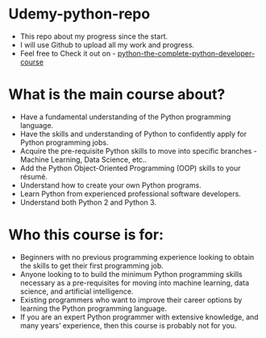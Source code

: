 # Udemy-python-repo
* This repo about my progress since the start.
* I will use Github to upload all my work and progress.
* Feel free to Check it out on - 
[python-the-complete-python-developer-course](https://www.udemy.com/course/python-the-complete-python-developer-course/)

# What is the main course about?

* Have a fundamental understanding of the Python programming language.
* Have the skills and understanding of Python to confidently apply for Python programming jobs.
* Acquire the pre-requisite Python skills to move into specific branches - Machine Learning, Data Science, etc..
* Add the Python Object-Oriented Programming (OOP) skills to your résumé.
* Understand how to create your own Python programs.
* Learn Python from experienced professional software developers.
* Understand both Python 2 and Python 3.


# Who this course is for:

* Beginners with no previous programming experience looking to obtain the skills to get their first programming job.
* Anyone looking to to build the minimum Python programming skills necessary as a pre-requisites for moving into machine learning, data science, and artificial intelligence.
* Existing programmers who want to improve their career options by learning the Python programming language.
* If you are an expert Python programmer with extensive knowledge, and many years’ experience, then this course is probably not for you.
